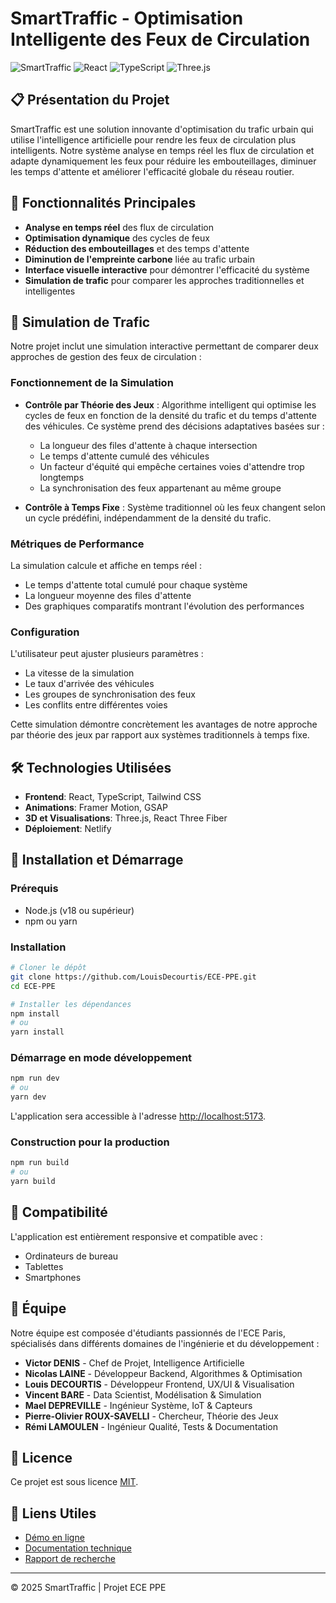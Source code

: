 # SmartTraffic - Optimisation Intelligente des Feux de Circulation

![SmartTraffic](https://img.shields.io/badge/SmartTraffic-Optimisation%20du%20Trafic-brightgreen)
![React](https://img.shields.io/badge/React-18.3.1-blue)
![TypeScript](https://img.shields.io/badge/TypeScript-5.0.0-blue)
![Three.js](https://img.shields.io/badge/Three.js-0.161.0-blueviolet)

## 📋 Présentation du Projet

SmartTraffic est une solution innovante d'optimisation du trafic urbain qui utilise l'intelligence artificielle pour rendre les feux de circulation plus intelligents. Notre système analyse en temps réel les flux de circulation et adapte dynamiquement les feux pour réduire les embouteillages, diminuer les temps d'attente et améliorer l'efficacité globale du réseau routier.

## 🚦 Fonctionnalités Principales

- **Analyse en temps réel** des flux de circulation
- **Optimisation dynamique** des cycles de feux
- **Réduction des embouteillages** et des temps d'attente
- **Diminution de l'empreinte carbone** liée au trafic urbain
- **Interface visuelle interactive** pour démontrer l'efficacité du système
- **Simulation de trafic** pour comparer les approches traditionnelles et intelligentes

## 🧪 Simulation de Trafic

Notre projet inclut une simulation interactive permettant de comparer deux approches de gestion des feux de circulation :

### Fonctionnement de la Simulation

- **Contrôle par Théorie des Jeux** : Algorithme intelligent qui optimise les cycles de feux en fonction de la densité du trafic et du temps d'attente des véhicules. Ce système prend des décisions adaptatives basées sur :
  - La longueur des files d'attente à chaque intersection
  - Le temps d'attente cumulé des véhicules
  - Un facteur d'équité qui empêche certaines voies d'attendre trop longtemps
  - La synchronisation des feux appartenant au même groupe

- **Contrôle à Temps Fixe** : Système traditionnel où les feux changent selon un cycle prédéfini, indépendamment de la densité du trafic.

### Métriques de Performance

La simulation calcule et affiche en temps réel :
- Le temps d'attente total cumulé pour chaque système
- La longueur moyenne des files d'attente
- Des graphiques comparatifs montrant l'évolution des performances

### Configuration

L'utilisateur peut ajuster plusieurs paramètres :
- La vitesse de la simulation
- Le taux d'arrivée des véhicules
- Les groupes de synchronisation des feux
- Les conflits entre différentes voies

Cette simulation démontre concrètement les avantages de notre approche par théorie des jeux par rapport aux systèmes traditionnels à temps fixe.

## 🛠️ Technologies Utilisées

- **Frontend**: React, TypeScript, Tailwind CSS
- **Animations**: Framer Motion, GSAP
- **3D et Visualisations**: Three.js, React Three Fiber
- **Déploiement**: Netlify

## 🚀 Installation et Démarrage

### Prérequis

- Node.js (v18 ou supérieur)
- npm ou yarn

### Installation

```bash
# Cloner le dépôt
git clone https://github.com/LouisDecourtis/ECE-PPE.git
cd ECE-PPE

# Installer les dépendances
npm install
# ou
yarn install
```

### Démarrage en mode développement

```bash
npm run dev
# ou
yarn dev
```

L'application sera accessible à l'adresse [http://localhost:5173](http://localhost:5173).

### Construction pour la production

```bash
npm run build
# ou
yarn build
```

## 📱 Compatibilité

L'application est entièrement responsive et compatible avec :
- Ordinateurs de bureau
- Tablettes
- Smartphones

## 👥 Équipe

Notre équipe est composée d'étudiants passionnés de l'ECE Paris, spécialisés dans différents domaines de l'ingénierie et du développement :

- **Victor DENIS** - Chef de Projet, Intelligence Artificielle
- **Nicolas LAINE** - Développeur Backend, Algorithmes & Optimisation
- **Louis DECOURTIS** - Développeur Frontend, UX/UI & Visualisation
- **Vincent BARE** - Data Scientist, Modélisation & Simulation
- **Mael DEPREVILLE** - Ingénieur Système, IoT & Capteurs
- **Pierre-Olivier ROUX-SAVELLI** - Chercheur, Théorie des Jeux
- **Rémi LAMOULEN** - Ingénieur Qualité, Tests & Documentation

## 📄 Licence

Ce projet est sous licence [MIT](LICENSE).

## 🔗 Liens Utiles

- [Démo en ligne](https://ece-ppe.netlify.app)
- [Documentation technique](docs/technical.md)
- [Rapport de recherche](docs/research.md)

---

© 2025 SmartTraffic | Projet ECE PPE

